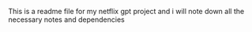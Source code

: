 This is a readme file for my netflix gpt project and i will note down all the necessary notes and dependencies